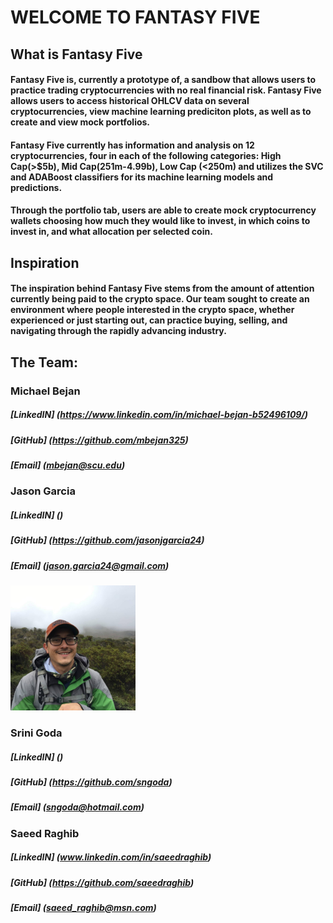 # WELCOME TO FANTASY FIVE

## What is Fantasy Five

#### Fantasy Five is, currently a prototype of, a sandbow that allows users to practice trading cryptocurrencies with no real financial risk. Fantasy Five allows users to access historical OHLCV data on several cryptocurrencies, view machine learning prediciton plots, as well as to create and view mock portfolios. 

#### Fantasy Five currently has information and analysis on 12 cryptocurrencies, four in each of the following categories: High Cap(>$5b), Mid Cap(251m-4.99b), Low Cap (<250m) and utilizes the SVC and ADABoost classifiers for its machine learning models and predictions.  

#### Through the portfolio tab, users are able to create mock cryptocurrency wallets choosing how much they would like to invest, in which coins to invest in, and what allocation per selected coin.


## Inspiration
#### The inspiration behind Fantasy Five stems from the amount of attention currently being paid to the crypto space. Our team sought to create an environment where people interested in the crypto space, whether experienced or just starting out, can practice buying, selling, and navigating through the rapidly advancing industry. 


## The Team:

### Michael Bejan 
##### [LinkedIN] (https://www.linkedin.com/in/michael-bejan-b52496109/)
##### [GitHub] (https://github.com/mbejan325)
##### [Email] (mbejan@scu.edu)


### Jason Garcia 
##### [LinkedIN] ()
##### [GitHub] (https://github.com/jasonjgarcia24)
##### [Email] (jason.garcia24@gmail.com)

<img src="jason.jpg" width="200" />

### Srini Goda
##### [LinkedIN] ()
##### [GitHub] (https://github.com/sngoda)
##### [Email] (sngoda@hotmail.com)

### Saeed Raghib
##### [LinkedIN] (www.linkedin.com/in/saeedraghib)
##### [GitHub] (https://github.com/saeedraghib)
##### [Email] (saeed_raghib@msn.com)